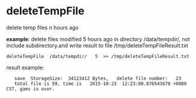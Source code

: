 # deleteTempFile
delete temp files n hours ago

**example**:  delete files modified 5 hours ago in  directory  /data/tempdir/, not include  subdirectory.and write result  to file /tmp/deleteTempFileResult.txt
    
    deleteTempFile  /data/tempdir/   5  >> /tmp/deleteTempFileResult.txt
    
result example:

       save  StorageSize:  34123412 Bytes,   delete file number:   23
       total file is 59, time is   2015-10-23  12:23:00.876543678 +0800 CST, gams is over.
   
   
